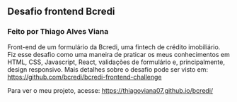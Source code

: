 ## Desafio frontend Bcredi

### Feito por Thiago Alves Viana

Front-end de um formulário da Bcredi, uma fintech de crédito imobiliário. Fiz esse desafio como uma maneira de praticar os meus conhecimentos em HTML, CSS, Javascript, React, validações de formulário e, principalmente, design responsivo. Mais detalhes sobre o desafio pode ser visto em: https://github.com/bcredi/bcredi-frontend-challenge 

Para ver o meu projeto, acesse: https://thiagoviana07.github.io/bcredi/
